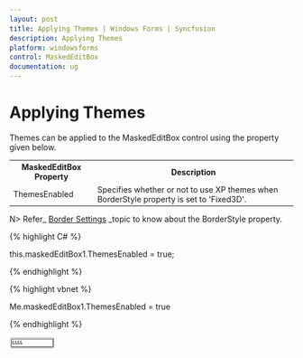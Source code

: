 ```yaml
---
layout: post
title: Applying Themes | Windows Forms | Syncfusion
description: Applying Themes
platform: windowsforms
control: MaskedEditBox
documentation: ug
--- 
```

# Applying Themes

Themes can be applied to the MaskedEditBox control using the property given below.



<table>
<tr>
<th>
MaskedEditBox Property</th><th>
Description</th></tr>
<tr>
<td>
ThemesEnabled</td><td>
Specifies whether or not to use XP themes when BorderStyle property is set to 'Fixed3D'.</td></tr>
</table>


N> Refer_ [Border Settings](/windowsforms/maskededitbox/border-settings) _topic to know about the BorderStyle property.

{% highlight C# %} 

this.maskedEditBox1.ThemesEnabled = true;

 {% endhighlight %}



{% highlight vbnet %} 

Me.maskedEditBox1.ThemesEnabled = true

{% endhighlight %}

![](MaskedEditBox-images/MarkedEditBox-img19.png)



